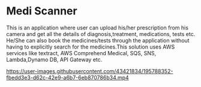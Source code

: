 # Medi Scanner
This is an application where user can upload his/her prescription from his camera and get all the details of diagnosis,treatment, medications, tests etc. He/She can also book the medicines/tests through the application without having to explicitly search for the medicines.This solution uses AWS services like textract, AWS Comprehend Medical, SQS, SNS, Lambda,Dynamo DB, API Gateway etc.



https://user-images.githubusercontent.com/43421834/195788352-fbedd3e3-d62c-42e9-a6b7-6eb870786b34.mp4

